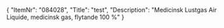 {
  "ItemNr": "084028",
  "Title": "test",
  "Description": "Medicinsk Lustgas Air Liquide, medicinsk gas, flytande 100 %"
}